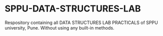 # SPPU-DATA-STRUCTURES-LAB

Respository containing all DATA STRUCTURES LAB PRACTICALS of SPPU university, Pune.
Without using any built-in methods.
